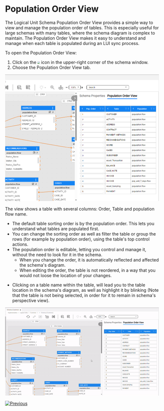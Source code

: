 <web>

# Population Order View

The Logical Unit Schema Population Order View provides a simple way to view and manage the population order of tables. This is especially useful for large schemas with many tables, where the schema diagram is complex to maintain. The Population Order View makes it easy to understand and manage when each table is populated during an LUI sync process.



To open the Population Order View:

1. Click on the <img src="images/web/show_properties.PNG" style="zoom:50%;" /> icon in the upper-right corner of the schema window.
2. Choose the Population Order View tab.



![pop order view](images/web/19_pop_order_view.png)



The view shows a table with several columns: Order, Table and population flow name.

* The default table sorting order is by the population order. This lets you understand what tables are populated first. 
* You can change the sorting order as well as filter the table or group the rows (for example by population order), using the table's top control actions.
* The population order is editable, letting you control and manage it, without the need to look for it in the schema.
  * When you change the order, it is automatically reflected and affected the schema's diagram.
  * When editing the order, the table is not reordered, in a way that you would not loose the location of your changes.

- Clicking on a table name within the table, will lead you to the table location in the schema's diagram, as well as highlight it by blinking (Note that the table is not being selected, in order for it to remain in schema's perspective view).

![](images/web/19_highlight_in_diagram.gif)





[![Previous](/articles/images/Previous.png)](/articles/03_logical_units/17_LU_schema_change_root_table.md)

</web>
